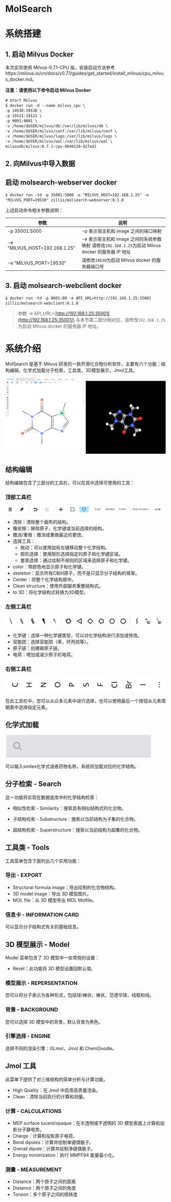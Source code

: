 # MolSearch

# 系统搭建

## 1. 启动 Milvus Docker

本次实验使用 Milvus-0.7.1-CPU 版，安装启动方法参考https://milvus.io/cn/docs/v0.7.1/guides/get_started/install_milvus/cpu_milvus_docker.md。

**注意：请使用以下命令启动 Milvus Docker**

```
# Start Milvus
$ docker run -d --name milvus_cpu \
-p 19530:19530 \
-p 19121:19121 \
-p 9091:9091 \
-v /home/$USER/milvus/db:/var/lib/milvus/db \
-v /home/$USER/milvus/conf:/var/lib/milvus/conf \
-v /home/$USER/milvus/logs:/var/lib/milvus/logs \
-v /home/$USER/milvus/wal:/var/lib/milvus/wal \
milvusdb/milvus:0.7.1-cpu-d040120-d2fad1
```

## 2. 向Milvus中导入数据

## 启动 molsearch-webserver docker

```
$ docker run -td -p 35001:5000 -e "MILVUS_HOST=192.168.1.25" -e "MILVUS_PORT=19530" zilliz/molsearch-webserver:0.1.0
```

上述启动命令相关参数说明：

| 参数                          | 说明                                                         |
| ----------------------------- | ------------------------------------------------------------ |
| -p 35001:5000                 | -p 表示宿主机和 image 之间的端口映射                         |
| -e "MILVUS_HOST=192.168.1.25" | -e 表示宿主机和 image 之间的系统参数映射 请修改`192.168.1.25`为启动 Milvus docker 的服务器 IP 地址 |
| -e "MILVUS_PORT=19530"        | 请修改`19530`为启动 Milvus docker 的服务器端口号             |

## 3. 启动 molsearch-webclient docker

```
$ docker run -td -p 8001:80 -e API_URL=http://192.168.1.25:35001  zilliz/molsearch-webclient:0.1.0
```

> 参数 -e API_URL=[http://192.168.1.25:35001](http://192.168.1.25:35001/) 与本节第二部分相对应，请修改`192.168.1.25`为启动 Milvus docker 的服务器 IP 地址。





# 系统介绍

MolSearch 是基于 Milvus 研发的一款开源化合物分析软件，主要有六个功能：结构编辑，化学式加载分子检索，工具类，3D模型展示，Jmol工具。

![img](./pic/molsearch.png)

## 结构编辑

结构编辑包含了三部分的工具栏，可以在其中选择可使用的工具：

### 顶部工具栏

![img](./pic/draw1.png)            

- 清除：清除整个画布的结构。
- 橡皮擦：擦除原子，化学键或当前选择的结构。
- 撤消/重做：撤消或重做最近的更改。
- 选择工具：
  - 拖动：可以使用鼠标左键移动整个化学结构。
  - 矩形选择：使用矩形选择指定的原子和化学键区域。
  - 套索选择：通过绘制不规则的区域来选择原子和化学键。
- color：带颜色地显示原子和化学键。
- skeleton：显示所有C和H原子，而不是只显示分子结构的骨架。
- Center：将整个化学结构居中。
- Clean structure：使用外部服务重整结构式。
- to 3D：将化学结构式转换为3D模型。

### 左侧工具栏

![](./pic/draw2.png)             

- 化学键：选择一种化学键类型，可以对化学结构进行添加或修改。
- 官能团：选择官能团（苯，环丙烷等）。
- 原子链：创建碳原子链。
- 电荷：增加或减少原子的电荷。

### 右侧工具栏

![](./pic/draw3.png)

在此工具栏中，您可以从众多元素中进行选择，也可以使用最后一个按钮从元素周期表中选择指定元素。



## 化学式加载

 ![](./pic/load.png)

可以输入smiles化学式或者药物名称，系统将加载对应的化学结构。



## 分子检索 - Search

这一功能将实现在数据底库中的化学结构检索：

- 相似性检索 - Similarity：搜索具有相似结构式的化合物。

- 子结构检索 - Substructure：搜索以当前结构为子集的化合物。

- 超结构检索 - Superstructure：搜索以当前结构为超集的化合物。



## 工具类 - Tools

工具菜单包含下面列出几个实用功能：

### 导出 - EXPORT

- Structural formula image：导出绘制的化合物结构。
- 3D model image：导出 3D 模型图片。
- MOL file：从 3D 模型导出 MDL Molfile。

### 信息卡 - INFORMATION CARD

可以显示分子结构式有关的基础信息。



## 3D 模型展示 - Model

Model 菜单包含了 3D 模型中一些常规的设置：

- Reset：此功能将 3D 模型设置回默认值。

### 模型展示 - REPERSENTATION

您可以将分子表示为各种形式，包括球/棒状，棒状，范德华球，线框和线。

### 背景 - BACKGROUND

您可以选择 3D 模型中的背景，默认背景为黑色。

### 引擎选择 - ENGINE

选择不同的渲染引擎：GLmol，Jmol 和 ChemDoodle。



## Jmol 工具

此菜单下提供了对三维结构的简单分析与计算功能。

- High Quality：在 Jmol 中启用高质量渲染。
- Clean：清除当前执行的计算和测量。

### 计算 - CALCULATIONS

- MEP surface Iucent/opaque：在半透明或不透明的 3D 模型表面上计算和投影分子静电势。
- Charge：计算和投影原子电荷。
- Bond dipoles：计算并绘制单键偶极子。
- Overall dipole：计算并绘制净键偶极子。
- Energy minimization：执行 MMFF94 能量最小化。

### 测量 - MEASUREMENT

- Distance：两个原子之间的距离
- Distance：两个原子之间的角度
- Torsion：多个原子之间的扭转度
